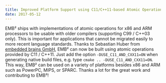 ```yaml
---
title: Improved Platform Support using C11/C++11-based Atomic Operations
date: 2017-05-12
---
```

EMB² ships with implementations of atomic operations for x86 and ARM processors to be usable with older compilers (supporting C99 / C++03 only). This is important for applications that cannot be migrated easily to more recent language standards. Thanks to Sebastian Huber from [embedded brains GmbH](http://www.embedded-brains.de/), EMB² can now be built using atomic operations provided by C11 / C++11. Just add the option <code>-DUSE_C11_AND_CXX11=ON</code> when generating native build files, e.g. type <code>cmake .. -DUSE_C11_AND_CXX11=ON</code>. This way, EMB² can be used on a variety of platforms besides x86 and ARM such as PowerPC, MIPS, or SPARC. Thanks a lot for the great work and contributing to EMB²!

